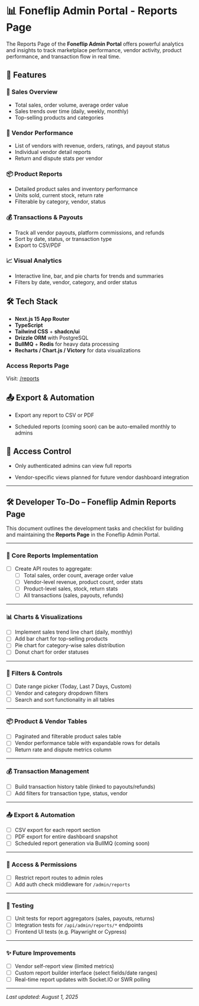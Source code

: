 # 📊 Foneflip Admin Portal - Reports Page

The Reports Page of the **Foneflip Admin Portal** offers powerful analytics and insights to track marketplace performance, vendor activity, product performance, and transaction flow in real time.

## 🚀 Features

### 🔎 Sales Overview
- Total sales, order volume, average order value
- Sales trends over time (daily, weekly, monthly)
- Top-selling products and categories

### 🏪 Vendor Performance
- List of vendors with revenue, orders, ratings, and payout status
- Individual vendor detail reports
- Return and dispute stats per vendor

### 📦 Product Reports
- Detailed product sales and inventory performance
- Units sold, current stock, return rate
- Filterable by category, vendor, status

### 💰 Transactions & Payouts
- Track all vendor payouts, platform commissions, and refunds
- Sort by date, status, or transaction type
- Export to CSV/PDF

### 📈 Visual Analytics
- Interactive line, bar, and pie charts for trends and summaries
- Filters by date, vendor, category, and order status

## 🛠️ Tech Stack

- **Next.js 15 App Router**
- **TypeScript**
- **Tailwind CSS** + **shadcn/ui**
- **Drizzle ORM** with PostgreSQL
- **BullMQ** + **Redis** for heavy data processing
- **Recharts / Chart.js / Victory** for data visualizations

### Access Reports Page
Visit: [/reports](http://localhost:3000/reports)

## 📤 Export & Automation
- Export any report to CSV or PDF

- Scheduled reports (coming soon) can be auto-emailed monthly to admins

## 🔐 Access Control
- Only authenticated admins can view full reports

- Vendor-specific views planned for future vendor dashboard integration

---

## 🛠️ Developer To-Do – Foneflip Admin Reports Page

This document outlines the development tasks and checklist for building and maintaining the **Reports Page** in the Foneflip Admin Portal.

---

### 🔧 Core Reports Implementation

- [ ] Create API routes to aggregate:
  - [ ] Total sales, order count, average order value
  - [ ] Vendor-level revenue, product count, order stats
  - [ ] Product-level sales, stock, return stats
  - [ ] All transactions (sales, payouts, refunds)

---

### 📊 Charts & Visualizations

- [ ] Implement sales trend line chart (daily, monthly)
- [ ] Add bar chart for top-selling products
- [ ] Pie chart for category-wise sales distribution
- [ ] Donut chart for order statuses

---

### 🧩 Filters & Controls

- [ ] Date range picker (Today, Last 7 Days, Custom)
- [ ] Vendor and category dropdown filters
- [ ] Search and sort functionality in all tables

---

### 📦 Product & Vendor Tables

- [ ] Paginated and filterable product sales table
- [ ] Vendor performance table with expandable rows for details
- [ ] Return rate and dispute metrics column

---

### 💰 Transaction Management

- [ ] Build transaction history table (linked to payouts/refunds)
- [ ] Add filters for transaction type, status, vendor

---

### 📤 Export & Automation

- [ ] CSV export for each report section
- [ ] PDF export for entire dashboard snapshot
- [ ] Scheduled report generation via BullMQ (coming soon)

---

### 🔐 Access & Permissions

- [ ] Restrict report routes to admin roles
- [ ] Add auth check middleware for `/admin/reports`

---

### 🧪 Testing

- [ ] Unit tests for report aggregators (sales, payouts, returns)
- [ ] Integration tests for `/api/admin/reports/*` endpoints
- [ ] Frontend UI tests (e.g. Playwright or Cypress)

---

### ✨ Future Improvements

- [ ] Vendor self-report view (limited metrics)
- [ ] Custom report builder interface (select fields/date ranges)
- [ ] Real-time report updates with Socket.IO or SWR polling

---

_Last updated: August 1, 2025_
